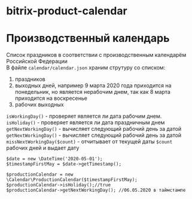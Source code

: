 # bitrix-product-calendar

Производственный календарь
==========================
Список праздников в соответствии с производственным календарём Российской Федерации  
В файле `calendar/calendar.json` храним струтуру со списком:
 1. праздников 
 2. выходных дней, например 9 марта 2020 года приходится на понедельник, но является нерабочим днем,
    так как 8 марта приходится на воскресенье
 3. рабочих выходных 

`isWorkingDay()`       - проверяет является ли дата рабочим днем.  
`isHoliday()`          - проверяет является ли дата праздничным днем  
`getNextWorkingDay()`  - вычисляет следующий рабочий день за датой
`getNextWorkingDay()`  - вычисляет следующий рабочий день за датой
`missNextWorkingDay($count)` - отчитывает от текущей даты `$count` рабочих дней и выдает дату 

```
$date = new \DateTime('2020-05-01');
$timestampFirstMay = $date->getTimestamp();

$productionCalendar = new \Calendar\ProductionCalendar($timestampFirstMay);
$productionCalendar->isHoliday();//true
$productionCalendar->getNextWorkingDay(); //06.05.2020 в таймстампе

```

